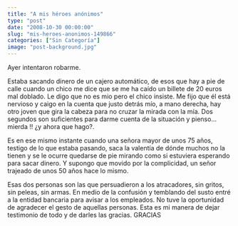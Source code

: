 ```yaml
---
title: "A mis héroes anónimos"
type: "post"
date: "2008-10-30 00:00:00"
slug: "mis-heroes-anonimos-149866"
categories: ["Sin Categoría"]
image: "post-background.jpg"
---
```


Ayer intentaron robarme.

Estaba sacando dinero de un cajero automático, de esos que hay a pie de calle cuando un chico me dice que se me ha caído un billete de 20 euros mal doblado. Le digo que no es mio pero el chico insiste. Me fijo que él está nervioso y caigo en la cuenta que justo detrás mío, a mano derecha, hay otro joven que gira la cabeza para no cruzar la mirada con la mía. Dos segundos son suficientes para darme cuenta de la situación y pienso... mierda !! ¿y ahora que hago?.

Es en ese mismo instante cuando una señora mayor de unos 75 años, testigo de lo que estaba pasando, saca la valentía de dónde muchos no la tienen y se le ocurre quedarse de pie mirando como si estuviera esperando para sacar dinero. Y supongo que movido por la complicidad, un señor trajeado de unos 50 años hace lo mismo.

Esas dos personas son las que persuadieron a los atracadores, sin gritos, sin peleas, sin armas. En medio de la confusión y temblando del susto entré a la entidad bancaria para avisar a los empleados. No tuve la oportunidad de agradecer el gesto de aquellas personas. Esta es mi manera de dejar testimonio de todo y de darles las gracias. GRACIAS